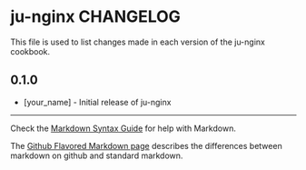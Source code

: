 ju-nginx CHANGELOG
==================

This file is used to list changes made in each version of the ju-nginx cookbook.

0.1.0
-----
- [your_name] - Initial release of ju-nginx

- - -
Check the [Markdown Syntax Guide](http://daringfireball.net/projects/markdown/syntax) for help with Markdown.

The [Github Flavored Markdown page](http://github.github.com/github-flavored-markdown/) describes the differences between markdown on github and standard markdown.
